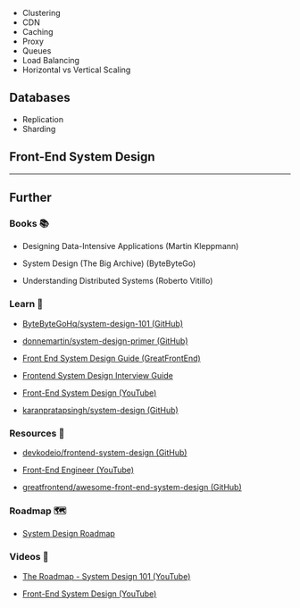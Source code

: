 - Clustering
- CDN
- Caching
- Proxy
- Queues
- Load Balancing
- Horizontal vs Vertical Scaling

## Databases

- Replication
- Sharding

## Front-End System Design

---
## Further

### Books 📚

- Designing Data-Intensive Applications (Martin Kleppmann)

- System Design (The Big Archive) (ByteByteGo)

- Understanding Distributed Systems (Roberto Vitillo)

### Learn 🧠

- [ByteByteGoHq/system-design-101 (GitHub)](https://github.com/ByteByteGoHq/system-design-101)

- [donnemartin/system-design-primer (GitHub)](https://github.com/donnemartin/system-design-primer#readme)

- [Front End System Design Guide (GreatFrontEnd)](https://www.greatfrontend.com/system-design)

- [Frontend System Design Interview Guide](https://www.frontendinterviewhandbook.com/front-end-system-design)

- [Front-End System Design (YouTube)](https://www.youtube.com/playlist?list=PLI9W87-Dqn7j_x6QtR6sUjycJR7nQLBqT)

- [karanpratapsingh/system-design (GitHub)](https://github.com/karanpratapsingh/system-design#readme)

### Resources 🧩

- [devkodeio/frontend-system-design (GitHub)](https://github.com/devkodeio/frontend-system-design)

- [Front-End Engineer (YouTube)](https://www.youtube.com/@FrontEndEngineer)

- [greatfrontend/awesome-front-end-system-design (GitHub)](https://github.com/greatfrontend/awesome-front-end-system-design)

### Roadmap 🗺

- [System Design Roadmap](https://roadmap.sh/system-design)

### Videos 🎥

- [The Roadmap - System Design 101 (YouTube)](https://youtube.com/playlist?list=PLkZYeFmDuaN37TGlJ79pWOEIt-XcFa8Ev)

- [Front-End System Design (YouTube)](https://www.youtube.com/playlist?list=PLI9W87-Dqn7j_x6QtR6sUjycJR7nQLBqT)